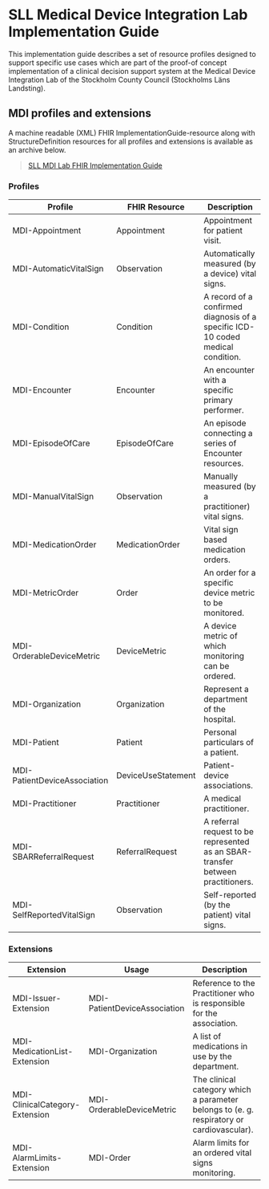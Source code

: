 # SLL Medical Device Integration Lab Implementation Guide
This implementation guide describes a set of resource profiles designed to support specific use cases which are part of the proof-of concept implementation of a clinical decision support system at the Medical Device Integration Lab of the Stockholm County Council (Stockholms Läns Landsting). 

<!---
## Definitions, interpretations and requiremets common to all MDI-Actors

## Conformance requirements for each MDI-Actor
-->

## MDI profiles and extensions
A machine readable (XML) FHIR ImplementationGuide-resource along with StructureDefinition resources for all profiles and extensions is available as an archive below. 

> [SLL MDI Lab FHIR Implementation Guide](sll-mdilab-implementation-guide.zip)

### Profiles

|Profile|FHIR Resource|Description|
|---|---|---|
|MDI-Appointment|Appointment|Appointment for patient visit.
|MDI-AutomaticVitalSign|Observation|Automatically measured (by a device) vital signs.
|MDI-Condition|Condition|A record of a confirmed diagnosis of a specific ICD-10 coded medical condition.  
|MDI-Encounter|Encounter|An encounter with a specific primary performer.
|MDI-EpisodeOfCare|EpisodeOfCare|An episode connecting a series of Encounter resources.
|MDI-ManualVitalSign|Observation|Manually measured (by a practitioner) vital signs.
|MDI-MedicationOrder|MedicationOrder|Vital sign based medication orders.
|MDI-MetricOrder|Order|An order for a specific device metric to be monitored.
|MDI-OrderableDeviceMetric|DeviceMetric|A device metric of which monitoring can be ordered.
|MDI-Organization|Organization|Represent a department of the hospital.
|MDI-Patient|Patient|Personal particulars of a patient.|
|MDI-PatientDeviceAssociation|DeviceUseStatement|Patient-device associations.
|MDI-Practitioner|Practitioner|A medical practitioner.
|MDI-SBARReferralRequest|ReferralRequest|A referral request to be represented as an SBAR-transfer between practitioners.
|MDI-SelfReportedVitalSign|Observation|Self-reported (by the patient) vital signs.

### Extensions

|Extension|Usage|Description|
|---|---|---|
|MDI-Issuer-Extension|MDI-PatientDeviceAssociation|Reference to the Practitioner who is responsible for the association.|
|MDI-MedicationList-Extension|MDI-Organization|A list of medications in use by the department.
|MDI-ClinicalCategory-Extension|MDI-OrderableDeviceMetric|The clinical category which a parameter belongs to (e. g. respiratory or cardiovascular).
|MDI-AlarmLimits-Extension|MDI-Order|Alarm limits for an ordered vital signs monitoring.
